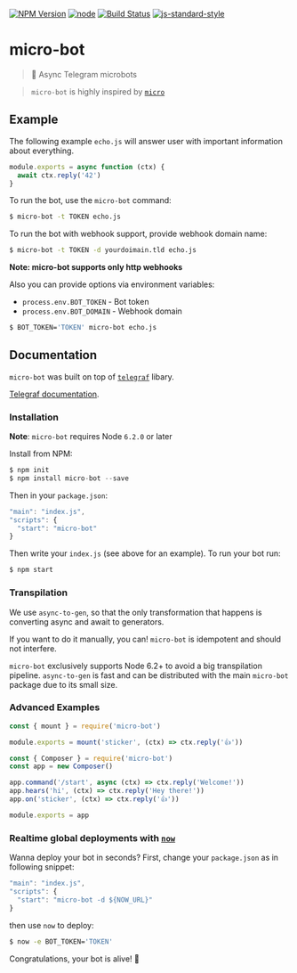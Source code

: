 [![NPM Version](https://img.shields.io/npm/v/micro-bot.svg?style=flat-square)](https://www.npmjs.com/package/micro-bot)
[![node](https://img.shields.io/node/v/micro-bot.svg?style=flat-square)](https://www.npmjs.com/package/micro-bot)
[![Build Status](https://img.shields.io/travis/telegraf/micro-bot.svg?branch=master&style=flat-square)](https://travis-ci.org/telegraf/micro-bot)
[![js-standard-style](https://img.shields.io/badge/code%20style-standard-brightgreen.svg?style=flat-square)](http://standardjs.com/)

# micro-bot
> 🤖 Async Telegram microbots

> `micro-bot` is highly inspired by [`micro`](https://github.com/zeit/micro/) 

## Example

The following example `echo.js` will answer user with important information about everything.

```js
module.exports = async function (ctx) {
  await ctx.reply('42')
}
```

To run the bot, use the `micro-bot` command:

```bash
$ micro-bot -t TOKEN echo.js
```

To run the bot with webhook support, provide webhook domain name:

```bash
$ micro-bot -t TOKEN -d yourdoimain.tld echo.js
```

**Note: micro-bot supports only http webhooks**

Also you can provide options via environment variables:

* `process.env.BOT_TOKEN` - Bot token
* `process.env.BOT_DOMAIN` - Webhook domain

```bash
$ BOT_TOKEN='TOKEN' micro-bot echo.js
```

## Documentation

`micro-bot` was built on top of [`telegraf`](https://github.com/telegraf/telegraf) libary.

[Telegraf documentation](http://telegraf.js.org).

### Installation

**Note**: `micro-bot` requires Node `6.2.0` or later

Install from NPM:

```js
$ npm init
$ npm install micro-bot --save
```

Then in your `package.json`:

```js
"main": "index.js",
"scripts": {
  "start": "micro-bot"
}
```

Then write your `index.js` (see above for an example). 
To run your bot run:

```bash
$ npm start
```

### Transpilation

We use `async-to-gen`, so that the only transformation that happens is converting async and await to generators.

If you want to do it manually, you can! `micro-bot` is idempotent and should not interfere.

`micro-bot` exclusively supports Node 6.2+ to avoid a big transpilation pipeline. 
`async-to-gen` is fast and can be distributed with the main `micro-bot` package due to its small size.

### Advanced Examples

```js
const { mount } = require('micro-bot')

module.exports = mount('sticker', (ctx) => ctx.reply('👍'))
```

```js
const { Composer } = require('micro-bot')
const app = new Composer()

app.command('/start', async (ctx) => ctx.reply('Welcome!'))
app.hears('hi', (ctx) => ctx.reply('Hey there!'))
app.on('sticker', (ctx) => ctx.reply('👍'))

module.exports = app
```

### Realtime global deployments with [`now`](https://zeit.co/now)

Wanna deploy your bot in seconds? 
First, change your `package.json` as in following snippet:

```js
"main": "index.js",
"scripts": {
  "start": "micro-bot -d ${NOW_URL}"
}
```

then use `now` to deploy:

```bash
$ now -e BOT_TOKEN='TOKEN'
```

Congratulations, your bot is alive! 🎉
